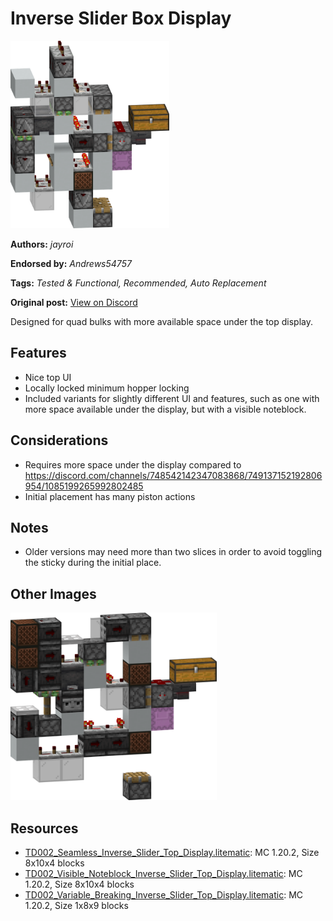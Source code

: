 # Inverse Slider Box Display
<img alt="area_render_355_.png" src="images/area_render_355_.png?raw=1" height="300px">

**Authors:** *jayroi*

**Endorsed by:** *Andrews54757*

**Tags:** *Tested & Functional, Recommended, Auto Replacement*

**Original post:** [View on Discord](https://discord.com/channels/1375556143186837695/1388317141723385927)

Designed for quad bulks with more available space under the top display.

## Features
- Nice top UI
- Locally locked minimum hopper locking
- Included variants for slightly different UI and features, such as one with more space available under the display, but with a visible noteblock.

## Considerations
- Requires more space under the display compared to https://discord.com/channels/748542142347083868/749137152192806954/1085199265992802485
- Initial placement has many piston actions

## Notes
- Older versions may need more than two slices in order to avoid toggling the sticky during the initial place.

## Other Images
<img src="images/area_render_356_.png?raw=1" height="300px">

## Resources
- [TD002_Seamless_Inverse_Slider_Top_Display.litematic](attachments/TD002_Seamless_Inverse_Slider_Top_Display.litematic): MC 1.20.2, Size 8x10x4 blocks
- [TD002_Visible_Noteblock_Inverse_Slider_Top_Display.litematic](attachments/TD002_Visible_Noteblock_Inverse_Slider_Top_Display.litematic): MC 1.20.2, Size 8x10x4 blocks
- [TD002_Variable_Breaking_Inverse_Slider_Top_Display.litematic](attachments/TD002_Variable_Breaking_Inverse_Slider_Top_Display.litematic): MC 1.20.2, Size 1x8x9 blocks
